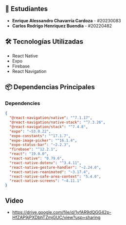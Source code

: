 ## 👥 Estudiantes
- **Enrique Alessandro Chavarría Cardoza** - #20230083
- **Carlos Rodrigo Henriquez Buendía** - #20220482

## 🛠️ Tecnologías Utilizadas
- React Native
- Expo
- Firebase
- React Navigation

## 📦 Dependencias Principales

### Dependencies
```json
{
  "@react-navigation/native": "^7.1.17",
  "@react-navigation/native-stack": "^7.3.26",
  "@react-navigation/stack": "^7.4.8",
  "expo": "~53.0.22",
  "expo-constants": "^17.1.7",
  "expo-image-picker": "^16.1.4",
  "expo-status-bar": "~2.2.3",
  "firebase": "^12.2.1",
  "react": "19.0.0",
  "react-native": "0.79.6",
  "react-native-dotenv": "^3.4.11",
  "react-native-gesture-handler": "~2.24.0",
  "react-native-reanimated": "~3.17.4",
  "react-native-safe-area-context": "5.4.0",
  "react-native-screens": "~4.11.1"
}
```

## Video
- https://drive.google.com/file/d/1yfAR9dQGG42p-HfZAP9jPXDbhTZmjGUC/view?usp=sharing

